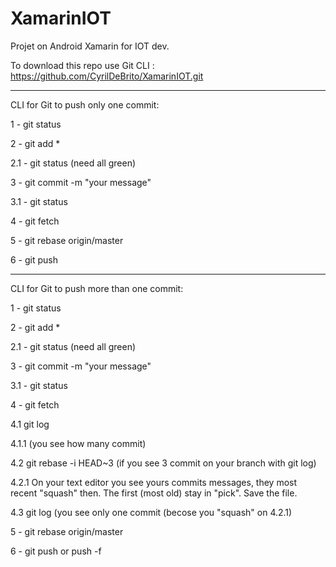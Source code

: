 # XamarinIOT
Projet on Android Xamarin for IOT dev. 

To download this repo use Git CLI : https://github.com/CyrilDeBrito/XamarinIOT.git



___
CLI for Git to push only one commit: 

1 - git status

2 - git add *

2.1 - git status (need all green)

3 - git commit -m "your message"

3.1 - git status

4 - git fetch

5 - git rebase origin/master

6 - git push


___

CLI for Git to push more than one commit: 

1 - git status

2 - git add *

2.1 - git status (need all green)

3 - git commit -m "your message"

3.1 - git status

4 - git fetch

4.1 git log

4.1.1 (you see how many commit)

4.2 git rebase -i HEAD~3 (if you see 3 commit on your branch with git log)

4.2.1 On your text editor you see yours commits messages, they most recent "squash" then. The first (most old) stay in "pick". Save the file.

4.3 git log (you see only one commit (becose you "squash" on 4.2.1)

5 - git rebase origin/master

6 - git push or push -f

